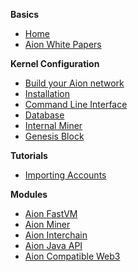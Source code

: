 **Basics** 
- [Home](https://github.com/aionnetwork/aion/wiki)
- [Aion White Papers](https://aion.network/whitepapers.html)
<!-- - [Releases](https://github.com/aionnetwork/aion/releases)-->

**Kernel Configuration**
- [Build your Aion network](https://github.com/aionnetwork/aion/wiki/Build-your-Aion-network)
- [Installation](https://github.com/aionnetwork/aion/blob/master/README.md)
- [Command Line Interface](https://github.com/aionnetwork/aion/wiki/Command-Line-Interface)
- [Database](https://github.com/aionnetwork/aion/wiki/Database) 
- [Internal Miner](https://github.com/aionnetwork/aion/wiki/Internal-Miner)
- [Genesis Block](https://github.com/aionnetwork/aion/wiki/Genesis-Block)

**Tutorials**
- [Importing Accounts](https://github.com/aionnetwork/aion/wiki/Importing-Accounts)

**Modules**
- [Aion FastVM](https://github.com/aionnetwork/aion_fastvm)
- [Aion Miner](https://github.com/aionnetwork/aion_miner)
- [Aion Interchain](https://github.com/aionnetwork/aion_interchain)
- [Aion Java API](https://github.com/aionnetwork/aion_api)
- [Aion Compatible Web3](https://github.com/aionnetwork/aion_web3)